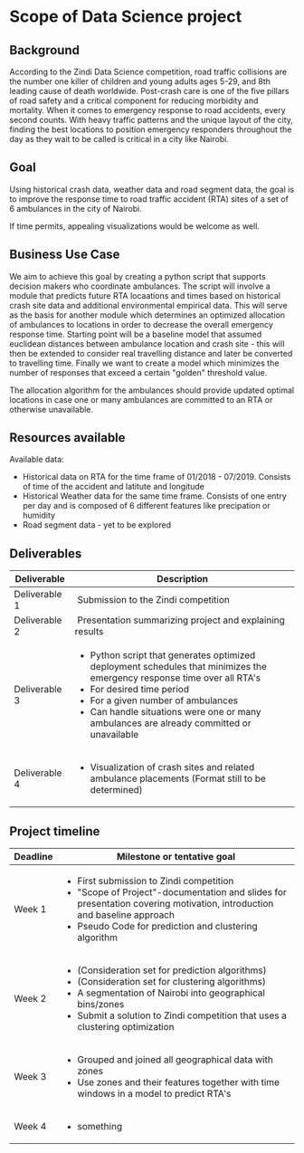 # Scope of Data Science project


## Background

According to the Zindi Data Science competition, road traffic collisions are the number one killer of children and young adults ages 5-29, and 8th leading cause of death worldwide. 
Post-crash care is one of the five pillars of road safety and a critical component for reducing morbidity and mortality.
When it comes to emergency response to road accidents, every second counts. With heavy traffic patterns and the unique layout of the city, 
finding the best locations to position emergency responders throughout the day as they wait to be called is critical in a city like Nairobi.

## Goal

Using historical crash data, weather data and road segment data, the goal is to improve the response time to road traffic accident (RTA) sites of a set
of 6 ambulances in the city of Nairobi.

If time permits, appealing visualizations would be welcome as well.

## Business Use Case

We aim to achieve this goal by creating a python script that supports decision makers who coordinate ambulances. The script will involve a module
that predicts future RTA locaations and times based on historical crash site data and additional environmental empirical data. This will serve as the basis
for another module which determines an optimized allocation of ambulances to locations in order to decrease the overall emergency response time. Starting 
point will be a baseline model that assumed euclidean distances between ambulance location and crash site - this will then be extended to consider real 
travelling distance and later be converted to travelling time. Finally we want to create a model which minimizes the number of responses that exceed 
a certain "golden" threshold value.

The allocation algorithm for the ambulances should provide updated optimal locations in case one or many ambulances are committed to an RTA or otherwise
unavailable.


## Resources available

Available data:
* Historical data on RTA for the time frame of 01/2018 - 07/2019. Consists of time of the accident and latitute and longitude
* Historical Weather data for the same time frame. Consists of one entry per day and is composed of 6 different features like precipation or humidity
* Road segment data - yet to be explored

## Deliverables
Deliverable | Description
-----|------
Deliverable 1 | Submission to the Zindi competition
Deliverable 2 | Presentation summarizing project and explaining results
Deliverable 3 | <ul><li>Python script that generates optimized deployment schedules that minimizes the emergency response time over all RTA's </li><li> For desired time period</li><li> For a given number of ambulances</li><li> Can handle situations were one or many ambulances are already committed or unavailable</li></ul>
Deliverable 4 | <ul><li> Visualization of crash sites and related ambulance placements (Format still to be determined) </li></ul>

## Project timeline

Deadline | Milestone or tentative goal
---------|-----------
Week 1 | <ul><li>First submission to Zindi competition</li> <li>"Scope of Project"-documentation and slides for presentation covering motivation, introduction and baseline approach</li> <li>Pseudo Code for prediction and clustering algorithm</li></ul>
Week 2 | <ul> <li>(Consideration set for prediction algorithms)</li> <li>(Consideration set for clustering algorithms)</li> <li>A segmentation of Nairobi into geographical bins/zones</li> <li>Submit a solution to Zindi competition that uses a clustering optimization</li> </ul>
Week 3 | <ul> <li>Grouped and joined all geographical data with zones</li> <li>Use zones and their features together with time windows in a model to predict RTA's</li> </ul>
Week 4 | <ul> <li>something</li> </ul>

